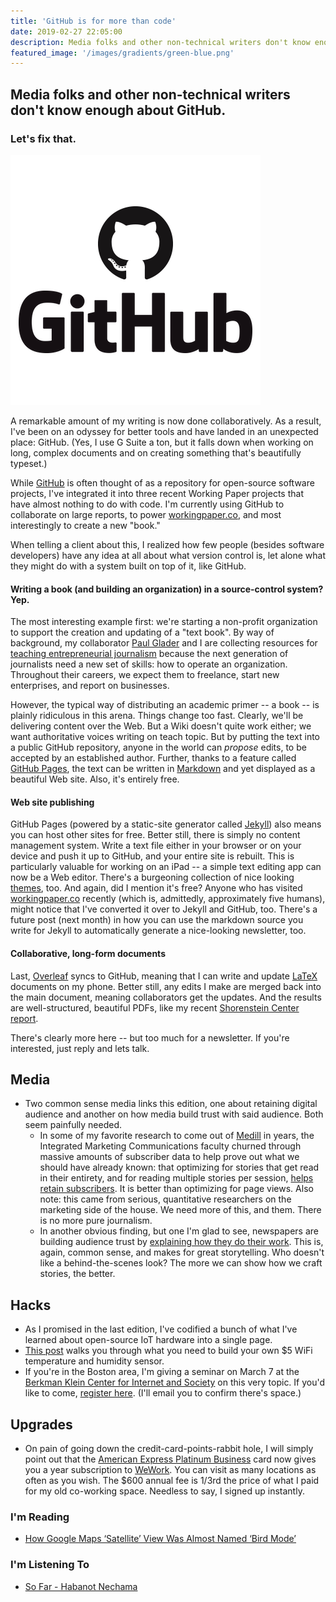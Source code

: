 ```yaml
---
title: 'GitHub is for more than code'
date: 2019-02-27 22:05:00
description: Media folks and other non-technical writers don't know enough about GitHub.  Let's fix that.
featured_image: '/images/gradients/green-blue.png'
---
```


## Media folks and other non-technical writers don't know enough about GitHub.
### Let's fix that.
![](/images/blog/github.png)

A remarkable amount of my writing is now done collaboratively.  As a result, I've been on an odyssey for better tools and have landed in an unexpected place: GitHub. (Yes, I use G Suite a ton, but it falls down when working on long, complex documents and on creating something that's beautifully typeset.)

While [GitHub](https://github.com/) is often thought of as a repository for open-source software projects, I've integrated it into three recent Working Paper projects that have almost nothing to do with code.  I'm currently using GitHub to collaborate on large reports, to power [workingpaper.co](https://workingpaper.co/), and most interestingly to create a new "book."

When telling a client about this, I realized how few people (besides software developers) have any idea at all about what version control is, let alone what they might do with a system built on top of it, like GitHub.

#### Writing a book (and building an organization) in a source-control system? Yep.
The most interesting example first: we're starting a non-profit organization to support the creation and updating of a "text book".  By way of background, my collaborator [Paul Glader](https://www.vettnews.com/paul-glader) and I are collecting resources for [teaching entrepreneurial journalism](entj.io) because the next generation of journalists need a new set of skills: how to operate an organization. Throughout their careers, we expect them to freelance, start new enterprises, and report on businesses. 

However, the typical way of distributing an academic primer -- a book -- is plainly ridiculous in this arena.  Things change too fast.  Clearly, we'll be delivering content over the Web.  But a Wiki doesn't quite work either; we want authoritative voices writing on teach topic.  But by putting the text into a public GitHub repository, anyone in the world can _propose_ edits, to be accepted by an established author.  Further, thanks to a feature called [GitHub Pages](https://pages.github.com), the text can be written in [Markdown](https://daringfireball.net/projects/markdown/syntax) and yet displayed as a beautiful Web site. Also, it's entirely free.

#### Web site publishing
GitHub Pages (powered by a static-site generator called [Jekyll](https://jekyllrb.com)) also means you can host other sites for free.  Better still, there is simply no content management system.  Write a text file either in your browser or on your device and push it up to GitHub, and your entire site is rebuilt.  This is particularly valuable for working on an iPad -- a simple text editing app can now be a Web editor.  There's a burgeoning collection of nice looking [themes](https://jekyllrb.com/resources/), too.  And again, did I mention it's free?  Anyone who has visited [workingpaper.co](https://workingpaper.co) recently (which is, admittedly, approximately five humans), might notice that I've converted it over to Jekyll and GitHub, too.  There's a future post (next month) in how you can use the markdown source you write for Jekyll to automatically generate a nice-looking newsletter, too.

#### Collaborative, long-form documents
Last, [Overleaf](https://overleaf.com) syncs to GitHub, meaning that I can write and update [LaTeX](https://www.latex-project.org) documents on my phone.  Better still, any edits I make are merged back into the main document, meaning collaborators get the updates.  And the results are well-structured, beautiful PDFs, like my recent [Shorenstein Center report](https://shorensteincenter.org/wp-content/uploads/2018/10/2018.Facebook_Friends.pdf?x78124).

There's clearly more here -- but too much for a newsletter.  If you're interested, just reply and lets talk.


## Media
* Two common sense media links this edition, one about retaining digital audience and another on how media build trust with said audience.  Both seem painfully needed.
    - In some of my favorite research to come out of [Medill](https://medill.northwestern.edu) in years, the Integrated Marketing Communications faculty churned through massive amounts of subscriber data to help prove out what we should have already known: that optimizing for stories that get read in their entirety, and for reading multiple stories per session, [helps retain subscribers](http://www.niemanlab.org/2019/02/researchers-crunched-13-tb-of-local-newspaper-subscriber-data-heres-what-they-found-about-who-sticks-around/).  It is better than optimizing for page views.  Also note: this came from serious, quantitative researchers on the marketing side of the house.  We need more of this, and them.  There is no more pure journalism.
    - In another obvious finding, but one I'm glad to see, newspapers are building audience trust by [explaining how they do their work](http://www.niemanlab.org/2019/02/want-to-build-trust-with-readers-try-adding-a-box-that-explains-the-story-process/).  This is, again, common sense, and makes for great storytelling.  Who doesn't like a behind-the-scenes look?  The more we can show how we craft stories, the better.

## Hacks
* As I promised in the last edition, I've codified a bunch of what I've learned about open-source IoT hardware into a single page.
* [This post](/blog/node-mcu-instructions) walks you through what you need to build your own $5 WiFi temperature and humidity sensor.
* If you're in the Boston area, I'm giving a seminar on March 7 at the [Berkman Klein Center for Internet and Society](https://cyber.harvard.edu) on this very topic.  If you'd like to come, [register here](/bkc). (I'll email you to confirm there's space.)

## Upgrades
* On pain of going down the credit-card-points-rabbit hole, I will simply point out that the [American Express Platinum Business](http://refer.amex.us/ANDREG2rdi?xl=cpcw) card now gives you a year subscription to [WeWork](https://wework.com).  You can visit as many locations as often as you wish.  The $600 annual fee is 1/3rd the price of what I paid for my old co-working space.  Needless to say, I signed up instantly.

### I'm Reading
* [How Google Maps ‘Satellite’ View Was Almost Named ‘Bird Mode’](https://daringfireball.net/linked/2019/02/25/google-bird-mode)

### I'm Listening To
* [So Far - Habanot Nechama](https://itunes.apple.com/us/album//782955173?i=782955237)